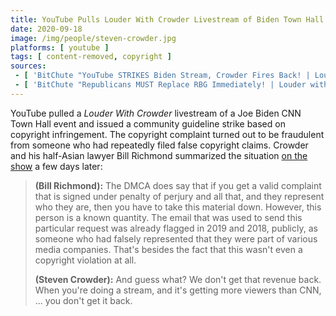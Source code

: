 ```yaml
---
title: YouTube Pulls Louder With Crowder Livestream of Biden Town Hall
date: 2020-09-18
image: /img/people/steven-crowder.jpg
platforms: [ youtube ]
tags: [ content-removed, copyright ]
sources:
 - [ 'BitChute "YouTube STRIKES Biden Stream, Crowder Fires Back! | Louder with Crowder" by Steven Crowder (18 Sep 2020)', 'https://www.bitchute.com/video/i3QZlZFclJE/' ]
 - [ 'BitChute "Republicans MUST Replace RBG Immediately! | Louder with Crowder" by Steven Crowder (21 Sep 2020)', 'https://www.bitchute.com/video/jMf3oj4T8oE/' ]
---
```


YouTube pulled a _Louder With Crowder_ livestream of a Joe Biden CNN Town Hall
event and issued a community guideline strike based on copyright infringement.
The copyright complaint turned out to be fraudulent from someone who had
repeatedly filed false copyright claims. Crowder and his half-Asian lawyer Bill
Richmond summarized the situation [on the
show](https://www.bitchute.com/video/jMf3oj4T8oE/) a few days later:
> **(Bill Richmond):** The DMCA does say that if you get a valid complaint that
> is signed under penalty of perjury and all that, and they represent who they
> are, then you have to take this material down. However, this person is a
> known quantity.  The email that was used to send this particular request was
> already flagged in 2019 and 2018, publicly, as someone who had falsely
> represented that they were part of various media companies. That's besides
> the fact that this wasn't even a copyright violation at all.
>
> **(Steven Crowder):** And guess what? We don't get that revenue back. When
> you're doing a stream, and it's getting more viewers than CNN, ... you don't
> get it back.
